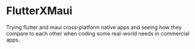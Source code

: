 # FlutterXMaui
Trying flutter and maui cross-platform native apps and seeing how they compare to each other when coding some real-world needs in commercial apps.
